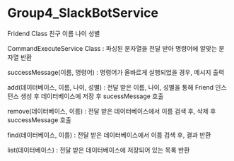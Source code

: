 # Group4_SlackBotService

Fridend Class
친구 이름 나이 성별


CommandExecuteService Class : 파싱된 문자열을 전달 받아 명령어에 알맞는 문자열 반환

successMessage(이름, 명령어) : 명령어가 올바르게 실행되었을 경우, 메시지 출력

add(데이터베이스, 이름, 나이, 성별) : 전달 받은 이름, 나이, 성별을 통해 Friend 인스턴스 생성 후 데이터베이스에 저장 후 sucessMessage 호출

remove(데이터베이스, 이름) : 전달 받은 데이터베이스에서 이름 검색 후, 삭제 후 successMessage 호출

find(데이터베이스, 이름) : 전달 받은 데이터베이스에서 이름 검색 후, 결과 반환

list(데이터베이스) : 전달 받은 데이터베이스에 저장되어 있는 목록 반환
